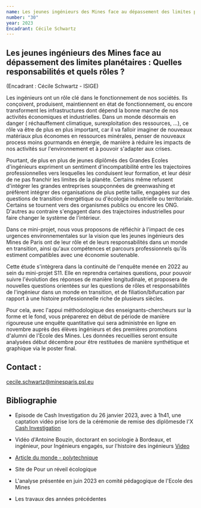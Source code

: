 ```yaml
---
name: Les jeunes ingénieurs des Mines face au dépassement des limites planétaires : Quelles responsabilités et quels rôles ?
number: "30"
year: 2023
Encadrant: Cécile Schwartz
---
```


## Les jeunes ingénieurs des Mines face au dépassement des limites planétaires : Quelles responsabilités et quels rôles ?

(Encadrant : Cécile Schwartz - ISIGE)

Les ingénieurs ont un rôle clé dans le fonctionnement de nos sociétés.
Ils conçoivent, produisent, maintiennent en état de fonctionnement, ou
encore transforment les infrastructures dont dépend la bonne marche de
nos activités économiques et industrielles. Dans un monde désormais en
danger ( réchauffement climatique, surexploitation des ressources,
\...), ce rôle va être de plus en plus important, car il va falloir
imaginer de nouveaux matériaux plus économes en ressources minérales,
penser de nouveaux process moins gourmands en énergie, de manière à
réduire les impacts de nos activités sur l'environnement et à pouvoir
s'adapter aux crises.

Pourtant, de plus en plus de jeunes diplômés des Grandes Ecoles
d'ingénieurs expriment un sentiment d'incompatibilité entre les
trajectoires professionnelles vers lesquelles les conduisent leur
formation, et leur désir de ne pas franchir les limites de la planète.
Certains même refusent d'intégrer les grandes entreprises soupçonnées de
greenwashing et préfèrent intégrer des organisations de plus petite
taille, engagées sur des questions de transition énergétique ou
d'écologie industrielle ou territoriale. Certains se tournent vers des
organismes publics ou encore les ONG. D'autres au contraire s'engagent
dans des trajectoires industrielles pour faire changer le système de
l'intérieur.

Dans ce mini-projet, nous vous proposons de réfléchir à l'impact de ces
urgences environnementales sur la vision que les jeunes ingénieurs des
Mines de Paris ont de leur rôle et de leurs responsabilités dans un
monde en transition, ainsi qu'aux compétences et parcours professionnels
qu'ils estiment compatibles avec une économie soutenable.

Cette étude s'intègrera dans la continuité de l'enquête menée en 2022 au
sein du mini-projet S11. Elle en reprendra certaines questions, pour
pouvoir suivre l'évolution des réponses de manière longitudinale, et
proposera de nouvelles questions orientées sur les questions de rôles et
responsabilités de l'ingénieur dans un monde en transition, et de
filiation/bifurcation par rapport à une histoire professionnelle riche
de plusieurs siècles.

Pour cela, avec l'appui méthodologique des enseignants-chercheurs sur la
forme et le fond, vous préparerez en début de période de manière
rigoureuse une enquête quantitative qui sera administrée en ligne en
novembre auprès des élèves ingénieurs et des premières promotions
d'alumni de l'Ecole des Mines. Les données recueillies seront ensuite
analysées début décembre pour être restituées de manière synthétique et
graphique via le poster final.

## Contact :

[cecile.schwartz\@minesparis.psl.eu](mailto:cecile.schwartz@minesparis.psl.eu)

## Bibliographie

-   Episode de Cash Investigation du 26 janvier 2023, avec à 1h41, une captation vidéo prise lors de la cérémonie de remise des diplômesde l'X [Cash Investigation](https://www.francetvinfo.fr/replay-magazine/france-2/cash-investigation/cash-investigation-du-jeudi-26-janvier-2023_5584110.html)

-   Vidéo d'Antoine Bouzin, doctorant en sociologie à Bordeaux, et ingénieur, pour Ingénieurs engagés, sur l'histoire des ingénieurs [Video](https://www.youtube.com/watch?v=dtgzPaVU4ec)

-   [Article du monde - polytechnique](https://www.lemonde.fr/campus/article/2022/06/25/a-polytechnique-et-a-sciences-po-vent-de-contestation-lors-des-remises-de-diplomes-face-a-l-urgence-climatique-et-sociale_6132043_4401467.html)

-   Site de Pour un réveil écologique

-   L'analyse présentée en juin 2023 en comité pédagogique de l'Ecole des Mines

-   Les travaux des années précédentes
